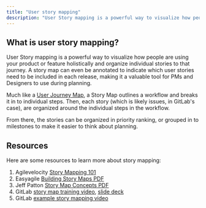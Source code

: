 ```yaml
---
title: "User story mapping"
description: "User Story mapping is a powerful way to visualize how people are using your product or feature holistically and organize individual stories to that journey."
---
```


## What is user story mapping?

User Story mapping is a powerful way to visualize how people are using your
product or feature holistically and organize individual stories to that journey.
A story map can even be annotated to indicate which user stories need to be
included in each release, making it a valuable tool for PMs and Designers to
use during planning.

Much like a [User Journey Map](https://www.nngroup.com/articles/journey-mapping-101/),
a Story Map outlines a workflow and breaks it in to individual steps. Then,
each story (which is likely issues, in GitLab's case), are organized around
the individual steps in the workflow.

From there, the stories can be organized in priority ranking, or grouped in to
milestones to make it easier to think about planning.

## Resources

Here are some resources to learn more about story mapping:

1. Agilevelocity [Story Mapping 101](https://agilevelocity.com/agile-tools/story-mapping-101/)
1. Easyagile [Building Story Maps PDF](https://www.easyagile.com/training/building-user-story-maps.pdf)
1. Jeff Patton [Story Map Concepts PDF](https://www.jpattonassociates.com/wp-content/uploads/2015/03/story_mapping.pdf)
1. GitLab [story map training video](https://gitlab.zoom.us/recording/share/7g9gHwJm4xre4zbO5hmHW9MtkmlFHr0h3MimJWd80wCwIumekTziMw), [slide deck](https://docs.google.com/presentation/d/19csmEbXyxiTaGHYAOpC8IJivqBhV7hnKTXoSB7yQZjk/)
1. GitLab [example story mapping video](https://www.youtube.com/watch?v=zWtaqydPNMk)
